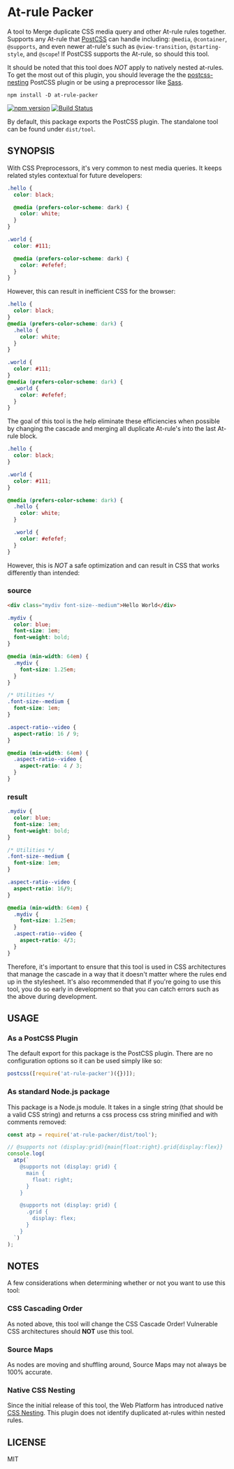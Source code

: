 # At-rule Packer

A tool to Merge duplicate CSS media query and other At-rule rules together. Supports any At-rule that [PostCSS](https://postcss.org/) can handle including: `@media`, `@container`, `@supports`, and even newer at-rule's such as `@view-transition`, `@starting-style`, and `@scope`! If PostCSS supports the At-rule, so should this tool.

It should be noted that this tool does _NOT_ apply to natively nested at-rules. To get the most out of this plugin, you should leverage the the [postcss-nesting](https://www.npmjs.com/package/postcss-nesting) PostCSS plugin or be using a preprocessor like [Sass](https://sass-lang.com/).

```
npm install -D at-rule-packer
```

[![npm version](https://badge.fury.io/js/at-rule-packer.svg)](http://badge.fury.io/js/at-rule-packer)
[![Build Status](https://travis-ci.org/soluml/at-rule-packer.svg?branch=master)](https://travis-ci.org/soluml/at-rule-packer)

By default, this package exports the PostCSS plugin. The standalone tool can be found under `dist/tool`.

## SYNOPSIS

With CSS Preprocessors, it's very common to nest media queries. It keeps related styles contextual for future developers:

```scss
.hello {
  color: black;

  @media (prefers-color-scheme: dark) {
    color: white;
  }
}

.world {
  color: #111;

  @media (prefers-color-scheme: dark) {
    color: #efefef;
  }
}
```

However, this can result in inefficient CSS for the browser:

```css
.hello {
  color: black;
}
@media (prefers-color-scheme: dark) {
  .hello {
    color: white;
  }
}

.world {
  color: #111;
}
@media (prefers-color-scheme: dark) {
  .world {
    color: #efefef;
  }
}
```

The goal of this tool is the help eliminate these efficiencies when possible by changing the cascade and merging all duplicate At-rule's into the last At-rule block.

```css
.hello {
  color: black;
}

.world {
  color: #111;
}

@media (prefers-color-scheme: dark) {
  .hello {
    color: white;
  }

  .world {
    color: #efefef;
  }
}
```

However, this is _NOT_ a safe optimization and can result in CSS that works differently than intended:

### source

```html
<div class="mydiv font-size--medium">Hello World</div>
```

```css
.mydiv {
  color: blue;
  font-size: 1em;
  font-weight: bold;
}

@media (min-width: 64em) {
  .mydiv {
    font-size: 1.25em;
  }
}

/* Utilities */
.font-size--medium {
  font-size: 1em;
}

.aspect-ratio--video {
  aspect-ratio: 16 / 9;
}

@media (min-width: 64em) {
  .aspect-ratio--video {
    aspect-ratio: 4 / 3;
  }
}
```

### result

```css
.mydiv {
  color: blue;
  font-size: 1em;
  font-weight: bold;
}

/* Utilities */
.font-size--medium {
  font-size: 1em;
}

.aspect-ratio--video {
  aspect-ratio: 16/9;
}

@media (min-width: 64em) {
  .mydiv {
    font-size: 1.25em;
  }
  .aspect-ratio--video {
    aspect-ratio: 4/3;
  }
}
```

Therefore, it's important to ensure that this tool is used in CSS architectures that manage the cascade in a way that it doesn't matter where the rules end up in the stylesheet. It's also recommended that if you're going to use this tool, you do so early in development so that you can catch errors such as the above during development.

## USAGE

### As a PostCSS Plugin

The default export for this package is the PostCSS plugin. There are no configuration options so it can be used simply like so:

```js
postcss([require('at-rule-packer')({})]);
```

### As standard Node.js package

This package is a Node.js module. It takes in a single string (that should be a valid CSS string) and returns a css process css string minified and with comments removed:

```javascript
const atp = require('at-rule-packer/dist/tool');

// @supports not (display:grid){main{float:right}.grid{display:flex}}
console.log(
  atp(`
    @supports not (display: grid) {
      main {
        float: right;
      }
    }

    @supports not (display: grid) {
      .grid {
        display: flex;
      }
    }
  `)
);
```

## NOTES

A few considerations when determining whether or not you want to use this tool:

### CSS Cascading Order

As noted above, this tool will change the CSS Cascade Order! Vulnerable CSS architectures should **NOT** use this tool.

### Source Maps

As nodes are moving and shuffling around, Source Maps may not always be 100% accurate.

### Native CSS Nesting

Since the initial release of this tool, the Web Platform has introduced native [CSS Nesting](https://developer.mozilla.org/en-US/docs/Web/CSS/CSS_nesting). This plugin does not identify duplicated at-rules within nested rules.

## LICENSE

MIT
